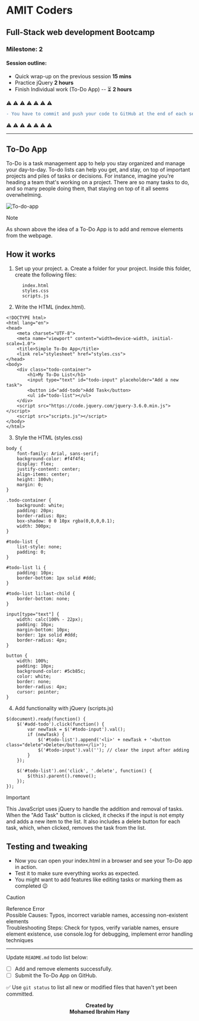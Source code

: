 # AMIT Coders
## Full-Stack web development Bootcamp
### Milestone: 2
#### Session outline:
* Quick wrap-up on the previous session **15 mins**
* Practice jQuery **2 hours**
* Finish Individual work (To-Do App) -- :hourglass_flowing_sand: **2 hours**

:warning: :warning: :warning: :warning: :warning: :warning: :warning:
```diff
- You have to commit and push your code to GitHub at the end of each session.
```
:warning: :warning: :warning: :warning: :warning: :warning: :warning:
***
## To-Do App

To-Do is a task management app to help you stay organized and manage your day-to-day. To-do lists can help you get, and stay, on top of important projects and piles of tasks or decisions. For instance, imagine you're heading a team that's working on a project. There are so many tasks to do, and so many people doing them, that staying on top of it all seems overwhelming.

![To-do-app](https://media.geeksforgeeks.org/wp-content/uploads/20210125180924/20210125180802.gif)

> [!NOTE]  
> As shown above the idea of a To-Do App is to add and remove elements from the webpage.


## How it works 
1. Set up your project.
  a. Create a folder for your project. Inside this folder, create the following files:
```
      index.html  
      styles.css  
      scripts.js
```
2. Write the HTML (index.html).
```
<!DOCTYPE html>
<html lang="en">
<head>
    <meta charset="UTF-8">
    <meta name="viewport" content="width=device-width, initial-scale=1.0">
    <title>Simple To-Do App</title>
    <link rel="stylesheet" href="styles.css">
</head>
<body>
    <div class="todo-container">
        <h1>My To-Do List</h1>
        <input type="text" id="todo-input" placeholder="Add a new task">
        <button id="add-todo">Add Task</button>
        <ul id="todo-list"></ul>
    </div>
    <script src="https://code.jquery.com/jquery-3.6.0.min.js"></script>
    <script src="scripts.js"></script>
</body>
</html>
```
3. Style the HTML (styles.css)
```
body {
    font-family: Arial, sans-serif;
    background-color: #f4f4f4;
    display: flex;
    justify-content: center;
    align-items: center;
    height: 100vh;
    margin: 0;
}

.todo-container {
    background: white;
    padding: 20px;
    border-radius: 8px;
    box-shadow: 0 0 10px rgba(0,0,0,0.1);
    width: 300px;
}

#todo-list {
    list-style: none;
    padding: 0;
}

#todo-list li {
    padding: 10px;
    border-bottom: 1px solid #ddd;
}

#todo-list li:last-child {
    border-bottom: none;
}

input[type="text"] {
    width: calc(100% - 22px);
    padding: 10px;
    margin-bottom: 10px;
    border: 1px solid #ddd;
    border-radius: 4px;
}

button {
    width: 100%;
    padding: 10px;
    background-color: #5cb85c;
    color: white;
    border: none;
    border-radius: 4px;
    cursor: pointer;
}
```
4. Add functionality with jQuery (scripts.js)
```
$(document).ready(function() {
    $('#add-todo').click(function() {
        var newTask = $('#todo-input').val();
        if (newTask) {
            $('#todo-list').append('<li>' + newTask + '<button class="delete">Delete</button></li>');
            $('#todo-input').val(''); // clear the input after adding
        }
    });

    $('#todo-list').on('click', '.delete', function() {
        $(this).parent().remove();
    });
});

```
> [!IMPORTANT]  
> This JavaScript uses jQuery to handle the addition and removal of tasks. When the "Add Task" button is clicked, it checks if the input is not empty and adds a new item to the list. It also includes a delete button for each task, which, when clicked, removes the task from the list.


 
## Testing and tweaking
* Now you can open your index.html in a browser and see your To-Do app in action.   
* Test it to make sure everything works as expected.  
* You might want to add features like editing tasks or marking them as completed :wink:


> [!CAUTION] 
> Reference Error  
> Possible Causes: Typos, incorrect variable names, accessing non-existent elements  
> Troubleshooting Steps: Check for typos, verify variable names, ensure element existence, use console.log for debugging, implement error handling techniques

***

Update `README.md` todo list below:
- [ ] Add and remove elements successfully.
- [ ] Submit the To-Do App on GitHub.

:white_check_mark: Use `git status` to list all new or modified files that haven't yet been committed.

<p align="center">
  <b>Created by</b><br>
  <b>Mohamed Ibrahim Hany</b>
</p>
